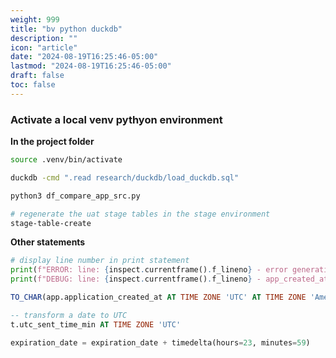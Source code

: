 ```yaml
---
weight: 999
title: "bv python duckdb"
description: ""
icon: "article"
date: "2024-08-19T16:25:46-05:00"
lastmod: "2024-08-19T16:25:46-05:00"
draft: false
toc: false
---
```


### Activate a local venv pythyon environment

**In the project folder**

```bash
source .venv/bin/activate
```

```bash
duckdb -cmd ".read research/duckdb/load_duckdb.sql"
```

```bash
python3 df_compare_app_src.py
```

```bash
# regenerate the uat stage tables in the stage environment
stage-table-create
```

**Other statements**

```python
# display line number in print statement
print(f"ERROR: line: {inspect.currentframe().f_lineno} - error generating {col} for app_id: {id} see: {err_func}")
print(f"DEBUG: line: {inspect.currentframe().f_lineno} - app_created_at: {app_created_at} offerwall_created_at: {offerwall_created_at} expired_date: {expiration_date}")
```

```sql
TO_CHAR(app.application_created_at AT TIME ZONE 'UTC' AT TIME ZONE 'America/Chicago', 'YYYY-MM-DD HH24:MI:SSOF') as dte_application_created_at,
```

```sql
-- transform a date to UTC
t.utc_sent_time_min AT TIME ZONE 'UTC'
```

```python
expiration_date = expiration_date + timedelta(hours=23, minutes=59)
```
